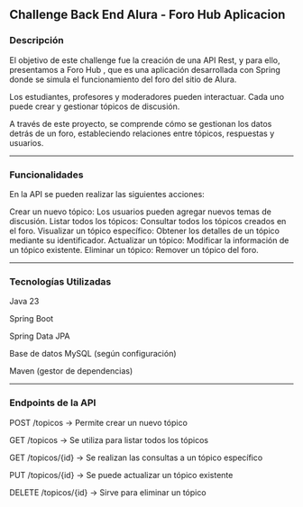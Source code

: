 ## Challenge Back End Alura - Foro Hub Aplicacion

### Descripción


El objetivo de este challenge fue la creación de una API Rest, y para ello, presentamos a Foro Hub , que es una aplicación desarrollada con Spring donde se simula el funcionamiento del foro del sitio de Alura.

Los estudiantes, profesores y moderadores pueden interactuar. 
Cada uno puede crear y gestionar tópicos de discusión.

A través de este proyecto, se comprende cómo se gestionan los datos detrás de un foro, estableciendo relaciones entre tópicos, respuestas y usuarios.

___

### Funcionalidades


En la API se pueden realizar las siguientes acciones:

Crear un nuevo tópico: Los usuarios pueden agregar nuevos temas de discusión.
Listar todos los tópicos: Consultar todos los tópicos creados en el foro.
Visualizar un tópico específico: Obtener los detalles de un tópico mediante su identificador.
Actualizar un tópico: Modificar la información de un tópico existente.
Eliminar un tópico: Remover un tópico del foro.


___

### Tecnologías Utilizadas

Java 23

Spring Boot

Spring Data JPA

Base de datos MySQL (según configuración)

Maven (gestor de dependencias)



___

### Endpoints de la API

POST /topicos → Permite crear un nuevo tópico

GET /topicos → Se utiliza para listar todos los tópicos

GET /topicos/{id} → Se realizan las consultas a un tópico específico

PUT /topicos/{id} → Se puede actualizar un tópico existente

DELETE /topicos/{id} → Sirve para eliminar un tópico
